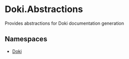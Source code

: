 # Doki.Abstractions

Provides abstractions for Doki documentation generation

## Namespaces

- [Doki](Doki/README.md)


